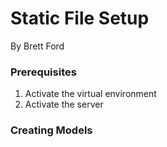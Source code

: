 # Static File Setup
By Brett Ford

### Prerequisites
1. Activate the virtual environment
2. Activate the server

### Creating Models
